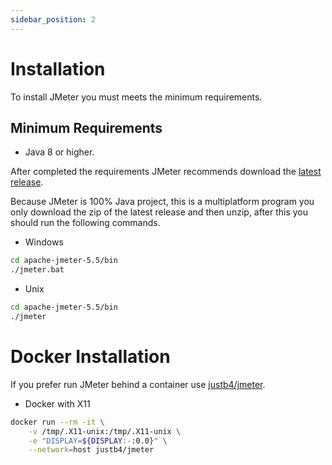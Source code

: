 ```yaml
---
sidebar_position: 2
---
```


# Installation
To install JMeter you must meets the minimum requirements.

## Minimum Requirements
* Java 8 or higher.

After completed the requirements JMeter recommends download the
[latest release](http://jmeter.apache.org/download_jmeter.cgi).

Because JMeter is 100% Java project, this is a multiplatform program
you only download the zip of the latest release and then unzip, after this
you should run the following commands.

* Windows
```bash
cd apache-jmeter-5.5/bin
./jmeter.bat
```
* Unix
```bash
cd apache-jmeter-5.5/bin
./jmeter
```


# Docker Installation

If you prefer run JMeter behind a container use [justb4/jmeter](https://hub.docker.com/r/justb4/jmeter).

* Docker with X11
```bash
docker run --rm -it \
    -v /tmp/.X11-unix:/tmp/.X11-unix \
    -e "DISPLAY=${DISPLAY:-:0.0}" \
    --network=host justb4/jmeter
```

